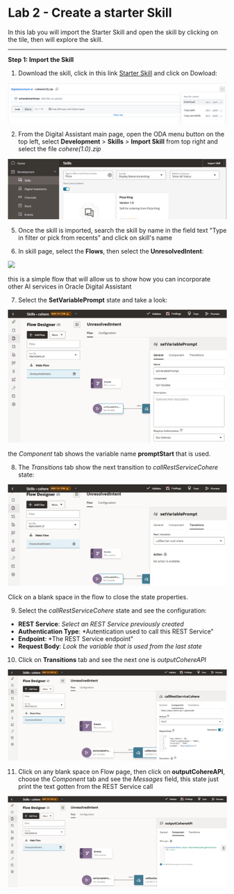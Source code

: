 # Lab 2 - Create a starter Skill

In this lab you will import the Starter Skill and open the skill by clicking on the tile, then will explore the skill.

___
**Step 1: Import the Skill**

1. Download the skill, click in this link [Starter Skill](/cohere(1.0).zip) and click on Dowload:

![](/images/lab2-importskill-0.png)

2. From the Digital Assistant main page, open the ODA menu button on the top left, select **Development** > **Skills** > **Import Skill** from top right and select the file *cohere(1.0).zip*

![](/images/lab2-importskill-1.png)
  
5. Once the skill is imported, search the skill by name in the field text "Type in filter or pick from recents" and click on skill's name

6. In skill page, select the **Flows**, then select the **UnresolvedIntent**:

![](/images/lab2-importskill-2.png)

   this is a simple flow that will allow us to show how you can incorporate other AI services in Oracle Digital Assistant

7. Select the **SetVariablePrompt** state and take a look:

![](/images/lab2-importskill-3.png)

   the *Component* tab shows the variable name **promptStart** that is used.

8. The *Transitions* tab show the next transition to *callRestServiceCohere* state:

![](/images/lab2-importskill-4.png)

Click on a blank space in the flow to close the state properties.

9. Select the *callRestServiceCohere* state and see the configuration:

- **REST Service**: *Select an REST Service previously created*
- **Authentication Type**: *Autentication used to call this REST Service"
- **Endpoint**: *The REST Service endpoint"
- **Request Body**: *Look the variable that is used from the last state*

10. Click on **Transitions** tab and see the next one is *outputCohereAPI*

![](/images/lab2-importskill-5.png)

11. Click on any blank space on Flow page, then click on **outputCohereAPI**, choose the *Component* tab and see the *Messages* field, this state just print the text gotten from the REST Service call

![](/images/lab2-importskill-6.png)


